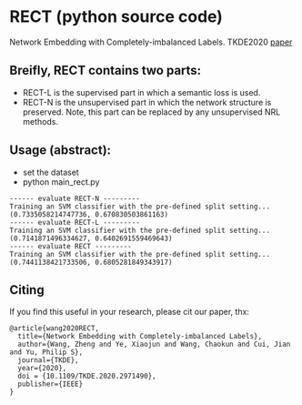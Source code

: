 # RECT (python source code)
Network Embedding with Completely-imbalanced Labels. TKDE2020 [paper](https://zhengwang100.github.io/pdf/TKDE20_wzheng.pdf)

Breifly, RECT contains two parts:
---
- RECT-L is the supervised part in which a semantic loss is used. 
- RECT-N is the unsupervised part in which the network structure is preserved. Note, this part can be replaced by any unsupervised NRL methods.


Usage (abstract):
---
- set the dataset 
- python main_rect.py

```
------ evaluate RECT-N ---------
Training an SVM classifier with the pre-defined split setting...
(0.7335058214747736, 0.670830503861163)
------ evaluate RECT-L ---------
Training an SVM classifier with the pre-defined split setting...
(0.7141871496334627, 0.6402691559469643)
------ evaluate RECT ---------
Training an SVM classifier with the pre-defined split setting...
(0.7441138421733506, 0.6805281849343917)
```


Citing
---
If you find this useful in your research, please cit our paper, thx:
```
@article{wang2020RECT,
  title={Network Embedding with Completely-imbalanced Labels},
  author={Wang, Zheng and Ye, Xiaojun and Wang, Chaokun and Cui, Jian and Yu, Philip S},
  journal={TKDE},
  year={2020},
  doi = {10.1109/TKDE.2020.2971490},
  publisher={IEEE}
}
```
